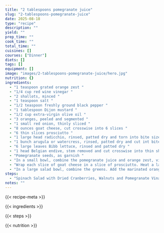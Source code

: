 ```yaml
---
title: "2 tablespoons pomegranate juice"
slug: "2-tablespoons-pomegranate-juice"
date: 2025-08-18
type: "recipe"
description: ""
yield: ""
prep_time: ""
cook_time: ""
total_time: ""
cuisines: []
courses: ["Dinner"]
diets: []
tags: []
equipment: []
image: "images/2-tablespoons-pomegranate-juice/hero.jpg"
nutrition: {}
ingredients:
  - "1 teaspoon grated orange zest "
  - "1/4 cup red wine vinegar "
  - "2 shallots, minced "
  - "1 teaspoon salt "
  - "1/2 teaspoon freshly ground black pepper "
  - "1 tablespoon Dijon mustard "
  - "1/2 cup extra-virgin olive oil "
  - "3 oranges, peeled and segmented "
  - "1 small red onion, thinly sliced "
  - "8 ounces goat cheese, cut crosswise into 6 slices "
  - "6 thin slices prosciutto "
  - "1 large head radicchio, rinsed, patted dry and torn into bite sized pieces "
  - "1 bunch arugula or watercress, rinsed, patted dry and cut int bite sized pieces "
  - "6 large leaves Bibb lettuce, rinsed and patted dry "
  - "1 head Belgian endive, stem removed and cut crosswise into thin shreds "
  - "Pomegranate seeds, as garnish "
  - "In a small bowl, combine the pomegranate juice and orange zest, vinegar, shallots, salt, pepper and mustard and whisks thoroughly to combine. Add the oil in a steady stream and whisk until emulsified. Fold the segmented oranges and sliced onions into 1/4 cup of the dressing and toss to combine and set aside. "
  - "Wrap each slice of goat cheese in a slice of prosciutto. Heat a large skillet over medium high heat. Add the wrapped cheeses and sear on both sides. Remove from the heat. "
  - "In a large salad bowl, combine the greens. Add the marinated orange sections and onion slices, and toss gently with enough extra dressing to coat evenly. Divide among salad plates and top each with a seared goat cheese package and a sprinkling of pomegranate seeds. Spoon a little extra dressing over each salad and serve immediately."
steps:
  - "Spinach Salad with Dried Cranberries, Walnuts and Pomegranate Vinaigrette"
notes: ""
---
```

{{< recipe-meta >}}

{{< ingredients >}}

{{< steps >}}

{{< nutrition >}}
